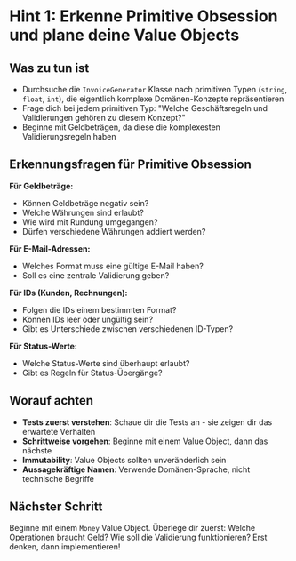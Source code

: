 # Hint 1: Erkenne Primitive Obsession und plane deine Value Objects

## Was zu tun ist

- Durchsuche die `InvoiceGenerator` Klasse nach primitiven Typen (`string`, `float`, `int`), die eigentlich komplexe Domänen-Konzepte repräsentieren
- Frage dich bei jedem primitiven Typ: "Welche Geschäftsregeln und Validierungen gehören zu diesem Konzept?"
- Beginne mit Geldbeträgen, da diese die komplexesten Validierungsregeln haben

## Erkennungsfragen für Primitive Obsession

**Für Geldbeträge:**
- Können Geldbeträge negativ sein?
- Welche Währungen sind erlaubt?
- Wie wird mit Rundung umgegangen?
- Dürfen verschiedene Währungen addiert werden?

**Für E-Mail-Adressen:**
- Welches Format muss eine gültige E-Mail haben?
- Soll es eine zentrale Validierung geben?

**Für IDs (Kunden, Rechnungen):**
- Folgen die IDs einem bestimmten Format?
- Können IDs leer oder ungültig sein?
- Gibt es Unterschiede zwischen verschiedenen ID-Typen?

**Für Status-Werte:**
- Welche Status-Werte sind überhaupt erlaubt?
- Gibt es Regeln für Status-Übergänge?

## Worauf achten

- **Tests zuerst verstehen**: Schaue dir die Tests an - sie zeigen dir das erwartete Verhalten
- **Schrittweise vorgehen**: Beginne mit einem Value Object, dann das nächste
- **Immutability**: Value Objects sollten unveränderlich sein
- **Aussagekräftige Namen**: Verwende Domänen-Sprache, nicht technische Begriffe

## Nächster Schritt

Beginne mit einem `Money` Value Object. Überlege dir zuerst: Welche Operationen braucht Geld? Wie soll die Validierung funktionieren? Erst denken, dann implementieren!